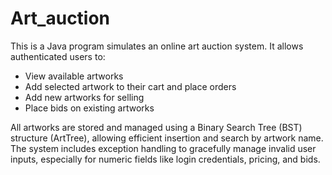 # Art_auction

This is a Java program simulates an online art auction system. It allows authenticated users to:

- View available artworks
- Add selected artwork to their cart and place orders
- Add new artworks for selling
- Place bids on existing artworks

All artworks are stored and managed using a Binary Search Tree (BST) structure (ArtTree), allowing efficient insertion and search by artwork name. The system includes exception handling to gracefully manage invalid user inputs, especially for numeric fields like login credentials, pricing, and bids.
